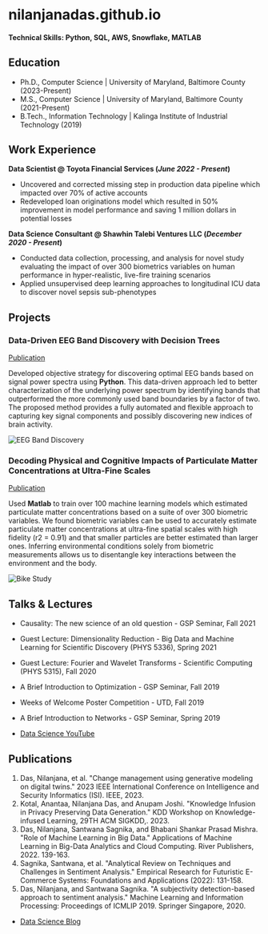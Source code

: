 # nilanjanadas.github.io

#### Technical Skills: Python, SQL, AWS, Snowflake, MATLAB

## Education
- Ph.D., Computer Science | University of Maryland, Baltimore County (2023-Present)								       		
- M.S., Computer Science	| University of Maryland, Baltimore County (2021-Present)	 			        		
- B.Tech., Information Technology | Kalinga Institute of Industrial Technology (2019)

## Work Experience
**Data Scientist @ Toyota Financial Services (_June 2022 - Present_)**
- Uncovered and corrected missing step in production data pipeline which impacted over 70% of active accounts
- Redeveloped loan originations model which resulted in 50% improvement in model performance and saving 1 million dollars in potential losses

**Data Science Consultant @ Shawhin Talebi Ventures LLC (_December 2020 - Present_)**
- Conducted data collection, processing, and analysis for novel study evaluating the impact of over 300 biometrics variables on human performance in hyper-realistic, live-fire training scenarios
- Applied unsupervised deep learning approaches to longitudinal ICU data to discover novel sepsis sub-phenotypes

## Projects
### Data-Driven EEG Band Discovery with Decision Trees
[Publication](https://www.mdpi.com/1424-8220/22/8/3048)

Developed objective strategy for discovering optimal EEG bands based on signal power spectra using **Python**. This data-driven approach led to better characterization of the underlying power spectrum by identifying bands that outperformed the more commonly used band boundaries by a factor of two. The proposed method provides a fully automated and flexible approach to capturing key signal components and possibly discovering new indices of brain activity.

![EEG Band Discovery](/assets/img/eeg_band_discovery.jpeg)

### Decoding Physical and Cognitive Impacts of Particulate Matter Concentrations at Ultra-Fine Scales
[Publication](https://www.mdpi.com/1424-8220/22/11/4240)

Used **Matlab** to train over 100 machine learning models which estimated particulate matter concentrations based on a suite of over 300 biometric variables. We found biometric variables can be used to accurately estimate particulate matter concentrations at ultra-fine spatial scales with high fidelity (r2 = 0.91) and that smaller particles are better estimated than larger ones. Inferring environmental conditions solely from biometric measurements allows us to disentangle key interactions between the environment and the body.

![Bike Study](/assets/img/bike_study.jpeg)

## Talks & Lectures
- Causality: The new science of an old question - GSP Seminar, Fall 2021
- Guest Lecture: Dimensionality Reduction - Big Data and Machine Learning for Scientific Discovery (PHYS 5336), Spring 2021
- Guest Lecture: Fourier and Wavelet Transforms - Scientific Computing (PHYS 5315), Fall 2020
- A Brief Introduction to Optimization - GSP Seminar, Fall 2019
- Weeks of Welcome Poster Competition - UTD, Fall 2019
- A Brief Introduction to Networks - GSP Seminar, Spring 2019

- [Data Science YouTube](https://www.youtube.com/channel/UCa9gErQ9AE5jT2DZLjXBIdA)

## Publications
1. Das, Nilanjana, et al. "Change management using generative modeling on digital twins." 2023 IEEE International Conference on Intelligence and Security Informatics (ISI). IEEE, 2023.
2. Kotal, Anantaa, Nilanjana Das, and Anupam Joshi. "Knowledge Infusion in Privacy Preserving Data Generation." KDD Workshop on Knowledge-infused Learning, 29TH ACM SIGKDD,. 2023.
3. Das, Nilanjana, Santwana Sagnika, and Bhabani Shankar Prasad Mishra. "Role of Machine Learning in Big Data." Applications of Machine Learning in Big-Data Analytics and Cloud Computing. River Publishers, 2022. 139-163.
4. Sagnika, Santwana, et al. "Analytical Review on Techniques and Challenges in Sentiment Analysis." Empirical Research for Futuristic E-Commerce Systems: Foundations and Applications (2022): 131-158.
5. Das, Nilanjana, and Santwana Sagnika. "A subjectivity detection-based approach to sentiment analysis." Machine Learning and Information Processing: Proceedings of ICMLIP 2019. Springer Singapore, 2020.

- [Data Science Blog](https://medium.com/@shawhin)
